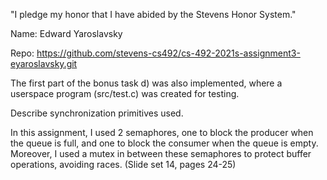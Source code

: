 "I pledge my honor that I have abided by the Stevens Honor System."

Name: Edward Yaroslavsky

Repo: https://github.com/stevens-cs492/cs-492-2021s-assignment3-eyaroslavsky.git

The first part of the bonus task d) was also implemented, where a userspace program (src/test.c) was created for testing.

Describe synchronization primitives used.

In this assignment, I used 2 semaphores, one to block the producer when the queue is full, and one to block the consumer when the queue is empty. Moreover, I used a mutex in between these semaphores to protect buffer operations, avoiding races. (Slide set 14, pages 24-25)
